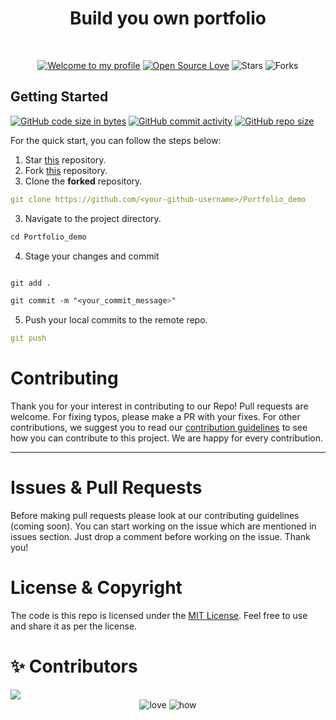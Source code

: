 <h1 align="center">Build you own portfolio</h1> 
<br>

<div align="center">

[![Welcome to my profile](https://img.shields.io/badge/Hello,Programmer!-Welcome-blue.svg?style=flat&logo=github)](https://github.com/GDSC-IIIT-Kalyani)
[![Open Source Love](https://badges.frapsoft.com/os/v2/open-source.svg?v=103)](https://github.com/GDSC-IIIT-Kalyani/Portfolio_demo)
![Stars](https://img.shields.io/github/stars/GDSC-IIIT-Kalyani/Portfolio_demo?style=flat&logo=github)
![Forks](https://img.shields.io/github/forks/GDSC-IIIT-Kalyani/Portfolio_demo?style=flat&logo=github)

</div>


## **Getting Started**

[![GitHub code size in bytes](https://img.shields.io/github/languages/code-size/GDSC-IIIT-Kalyani/Portfolio_demo?logo=github)](https://GDSC-IIIT-Kalyani/Portfolio_demo/) [![GitHub commit activity](https://img.shields.io/github/commit-activity/m/GDSC-IIIT-Kalyani/Portfolio_demo?color=bluevoilet&logo=github)](https://github.com/GDSC-IIIT-Kalyani/Portfolio_demo/commits/) [![GitHub repo size](https://img.shields.io/github/repo-size/GDSC-IIIT-Kalyani/Portfolio_demo?logo=github)](https://github.com/GDSC-IIIT-Kalyani/Portfolio_demo)

For the quick start, you can follow the steps below:

1. Star <a href="https://github.com/GDSC-IIIT-Kalyani/Portfolio_demo" title="this">this</a> repository.
2. Fork <a href="https://github.com/GDSC-IIIT-Kalyani/Portfolio_demo" title="this">this</a> repository.
3. Clone the **forked** repository.

```yml
git clone https://github.com/<your-github-username>/Portfolio_demo
```

3. Navigate to the project directory.

```py
cd Portfolio_demo
```

4. Stage your changes and commit

```css

git add .

git commit -m "<your_commit_message>"
```

5. Push your local commits to the remote repo.

```yml
git push
```

<h1 id="contribute">Contributing</h1>

<p>
   Thank you for your interest in contributing to our Repo! Pull requests are welcome. For fixing typos, please make a PR with your fixes. For other contributions, we suggest you to read our <a href="https://github.com/GDSC-IIIT-Kalyani/Portfolio_demo/blob/master/CONTRIBUTING.md">contribution guidelines</a> to see how you can contribute to this project. We are happy for every contribution. 
   <hr> 
</p>

<h1 id="prs">Issues & Pull Requests</h1>

Before making pull requests please look at our contributing guidelines (coming soon). You can start working on the issue which are mentioned in issues section. Just drop a comment before working on the issue. Thank you!

# License & Copyright

The code is this repo is licensed under the <a href="https://github.com/GDSC-IIIT-Kalyani/Portfolio_demo/blob/master/LICENSE">MIT License</a>. Feel free to use and share it as per the license.

# ✨ Contributors

<a href="https://github.com/GDSC-IIIT-Kalyani/Portfolio_demo/graphs/contributors">
  <img src="https://contrib.rocks/image?repo=GDSC-IIIT-Kalyani/Portfolio_demo" />
</a>

<div align="center">
 <img src="https://forthebadge.com/images/badges/built-with-love.svg" alt="love" />
 <img src="https://forthebadge.com/images/badges/thats-how-they-get-you.svg" alt="how">
</div>
